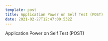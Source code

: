 ```yaml
---
template: post
title: Application Power on Self Test (POST)
date: 2021-02-27T12:47:00.532Z
---
```

Application Power on Self Test (POST)
